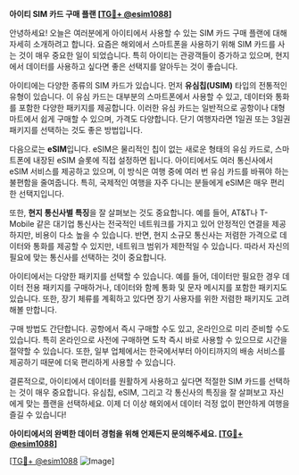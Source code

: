 **아이티 SIM 카드 구매 플랜 [[TG💪+ @esim1088](https://t.me/s/esim1088)]**

안녕하세요! 오늘은 여러분에게 아이티에서 사용할 수 있는 SIM 카드 구매 플랜에 대해 자세히 소개하려고 합니다. 요즘은 해외에서 스마트폰을 사용하기 위해 SIM 카드를 사는 것이 매우 중요한 일이 되었습니다. 특히 아이티는 관광객들이 증가하고 있으며, 현지에서 데이터를 사용하고 싶다면 좋은 선택지를 알아두는 것이 좋습니다.

아이티에는 다양한 종류의 SIM 카드가 있습니다. 먼저 **유심칩(USIM)** 타입의 전통적인 유형이 있습니다. 이 유심 카드는 대부분의 스마트폰에서 사용할 수 있고, 데이터와 통화를 포함한 다양한 패키지를 제공합니다. 이러한 유심 카드는 일반적으로 공항이나 대형 마트에서 쉽게 구매할 수 있으며, 가격도 다양합니다. 단기 여행자라면 1일권 또는 3일권 패키지를 선택하는 것도 좋은 방법입니다.

다음으로는 **eSIM**입니다. eSIM은 물리적인 칩이 없는 새로운 형태의 유심 카드로, 스마트폰에 내장된 eSIM 슬롯에 직접 설정하면 됩니다. 아이티에서도 여러 통신사에서 eSIM 서비스를 제공하고 있으며, 이 방식은 여행 중에 여러 번 유심 카드를 바꿔야 하는 불편함을 줄여줍니다. 특히, 국제적인 여행을 자주 다니는 분들에게 eSIM은 매우 편리한 선택지입니다.

또한, **현지 통신사별 특징**을 잘 살펴보는 것도 중요합니다. 예를 들어, AT&T나 T-Mobile 같은 대기업 통신사는 전국적인 네트워크를 가지고 있어 안정적인 연결을 제공하지만, 비용이 다소 높을 수 있습니다. 반면, 현지 소규모 통신사는 저렴한 가격으로 데이터와 통화를 제공할 수 있지만, 네트워크 범위가 제한적일 수 있습니다. 따라서 자신의 필요에 맞는 통신사를 선택하는 것이 중요합니다.

아이티에서는 다양한 패키지를 선택할 수 있습니다. 예를 들어, 데이터만 필요한 경우 데이터 전용 패키지를 구매하거나, 데이터와 함께 통화 및 문자 메시지를 포함한 패키지도 있습니다. 또한, 장기 체류를 계획하고 있다면 장기 사용자를 위한 저렴한 패키지도 고려해볼 만합니다.

구매 방법도 간단합니다. 공항에서 즉시 구매할 수도 있고, 온라인으로 미리 준비할 수도 있습니다. 특히 온라인으로 사전에 구매하면 도착 즉시 바로 사용할 수 있으므로 시간을 절약할 수 있습니다. 또한, 일부 업체에서는 한국에서부터 아이티까지의 배송 서비스를 제공하기 때문에 더욱 편리하게 사용할 수 있습니다.

결론적으로, 아이티에서 데이터를 원활하게 사용하고 싶다면 적절한 SIM 카드를 선택하는 것이 매우 중요합니다. 유심칩, eSIM, 그리고 각 통신사의 특징을 잘 살펴보고 자신에게 맞는 플랜을 선택하세요. 이제 더 이상 해외에서 데이터 걱정 없이 편안하게 여행을 즐길 수 있습니다!

**아이티에서의 완벽한 데이터 경험을 위해 언제든지 문의해주세요. [[TG💪+ @esim1088](https://t.me/s/esim1088)]**

[[TG💪+ @esim1088](https://t.me/s/esim1088) ![Image](https://i.postimg.cc/Y0z9fWf4/image.png)]